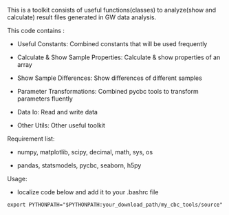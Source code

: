 This is a toolkit consists of useful functions(classes) to analyze(show and calculate) result files generated in GW data analysis.



This code contains  :

- Useful Constants: Combined constants that will be used frequently

- Calculate & Show Sample Properties: Calculate & show properties of an array

- Show Sample Differences: Show differences of different samples

- Parameter Transformations: Combined pycbc tools to transform parameters fluently

- Data Io: Read and write data

- Other Utils: Other useful toolkit



Requirement list:

- numpy, matplotlib, scipy, decimal, math, sys, os

- pandas, statsmodels, pycbc, seaborn, h5py



Usage:

- localize code below and add it to your .bashrc file

```shell
export PYTHONPATH="$PYTHONPATH:your_download_path/my_cbc_tools/source"
```


